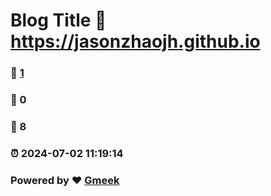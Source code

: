 # Blog Title :link: https://jasonzhaojh.github.io 
### :page_facing_up: [1](https://jasonzhaojh.github.io/tag.html) 
### :speech_balloon: 0 
### :hibiscus: 8 
### :alarm_clock: 2024-07-02 11:19:14 
### Powered by :heart: [Gmeek](https://github.com/Meekdai/Gmeek)

